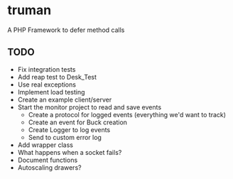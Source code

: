 truman
======

A PHP Framework to defer method calls

TODO
----
- Fix integration tests
- Add reap test to Desk_Test
- Use real exceptions
- Implement load testing
- Create an example client/server
- Start the monitor project to read and save events
  - Create a protocol for logged events (everything we'd want to track)
  - Create an event for Buck creation
  - Create Logger to log events
  - Send to custom error log
- Add wrapper class
- What happens when a socket fails?
- Document functions
- Autoscaling drawers?